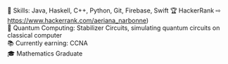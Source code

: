 🤖 Skills: Java, Haskell, C++, Python, Git, Firebase, Swift 
🏆 HackerRank ⇨ https://www.hackerrank.com/aeriana_narbonne)  
🌌 Quantum Computing: Stabilizer Circuits, simulating quantum circuits on classical computer  
📚 Currently earning: CCNA  
🎓 Mathematics Graduate  
